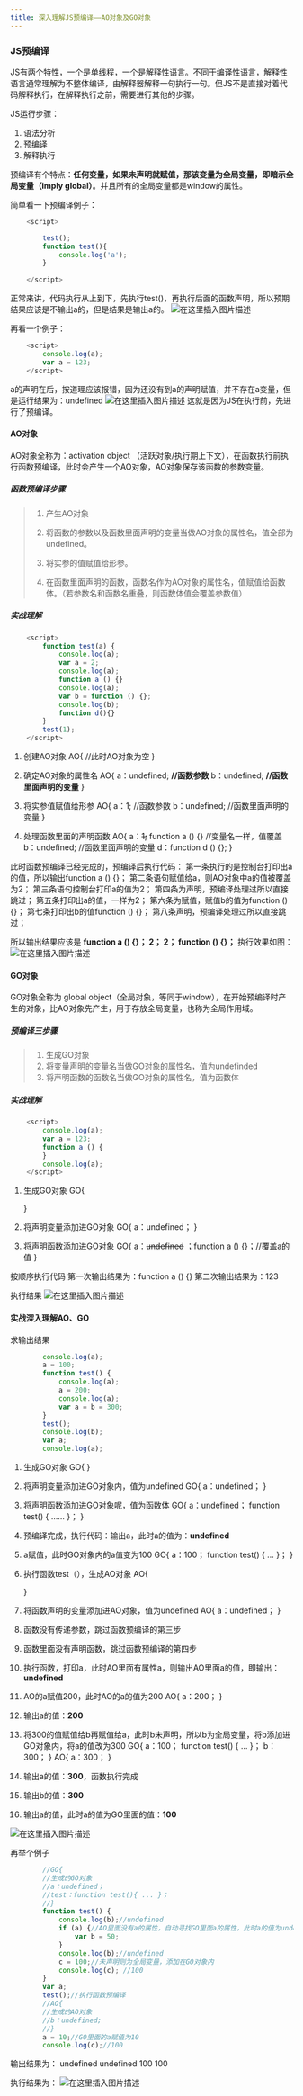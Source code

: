 ```yaml
---
title: 深入理解JS预编译——AO对象及GO对象
---
```

### JS预编译
JS有两个特性，一个是单线程，一个是解释性语言。不同于编译性语言，解释性语言通常理解为不整体编译，由解释器解释一句执行一句。但JS不是直接对着代码解释执行，在解释执行之前，需要进行其他的步骤。

JS运行步骤：

 1. 语法分析
 2. 预编译
 3. 解释执行

预编译有个特点：**任何变量，如果未声明就赋值，那该变量为全局变量，**即**暗示全局变量（imply global）**。并且所有的全局变量都是window的属性。

简单看一下预编译例子：

```javascript
	<script>

        test();
        function test(){
            console.log('a');
        }
        
    </script>
```
正常来讲，代码执行从上到下，先执行test()，再执行后面的函数声明，所以预期结果应该是不输出a的，但是结果是输出a的。
![在这里插入图片描述](https://img-blog.csdnimg.cn/20200512211236943.png?x-oss-process=image/watermark,type_ZmFuZ3poZW5naGVpdGk,shadow_10,text_aHR0cHM6Ly9ibG9nLmNzZG4ubmV0L3dlaXhpbl80NDkwOTY4Mw==,size_16,color_FFFFFF,t_70)

再看一个例子：

```javascript
    <script>
        console.log(a);
        var a = 123;
    </script>
```
a的声明在后，按道理应该报错，因为还没有到a的声明赋值，并不存在a变量，但是运行结果为：undefined
![在这里插入图片描述](https://img-blog.csdnimg.cn/20200512211426264.png)
这就是因为JS在执行前，先进行了预编译。
#### AO对象
AO对象全称为：activation object （活跃对象/执行期上下文），在函数执行前执行函数预编译，此时会产生一个AO对象，AO对象保存该函数的参数变量。

##### 函数预编译步骤

>  1. 产生AO对象
> 
>  2. 将函数的参数以及函数里面声明的变量当做AO对象的属性名，值全部为undefined。
>  3. 将实参的值赋值给形参。
>  4. 在函数里面声明的函数，函数名作为AO对象的属性名，值赋值给函数体。（若参数名和函数名重叠，则函数体值会覆盖参数值）

##### 实战理解

```javascript
    <script>
        function test(a) {
            console.log(a);
            var a = 2;
            console.log(a);
            function a () {}
            console.log(a);
            var b = function () {};
            console.log(b);
            function d(){}
        }
        test(1);
    </script>
```

 1. 创建AO对象
AO{
	//此时AO对象为空
	}

2. 确定AO对象的属性名
AO{
	a：undefined;			**//函数参数**
	b：undefined;		 	**//函数里面声明的变量**
	}

3. 将实参值赋值给形参
AO{
a：1; //函数参数
b：undefined; //函数里面声明的变量
}
4. 处理函数里面的声明函数
AO{
a：~~1;~~  function a () {} //变量名一样，值覆盖
b：undefined; //函数里面声明的变量
d：function d () {};
}

此时函数预编译已经完成的，预编译后执行代码：
第一条执行的是控制台打印出a的值，所以输出function a () {}； 
第二条语句赋值给a，则AO对象中a的值被覆盖为2；
第三条语句控制台打印a的值为2；
第四条为声明，预编译处理过所以直接跳过；
第五条打印出a的值，一样为2；
第六条为赋值，赋值b的值为function () {}；
第七条打印出b的值function () {}；
第八条声明，预编译处理过所以直接跳过；

所以输出结果应该是
**function a () {}；
2；
2；
function () {}；**
执行效果如图：
![在这里插入图片描述](https://img-blog.csdnimg.cn/20200512214510729.png?x-oss-process=image/watermark,type_ZmFuZ3poZW5naGVpdGk,shadow_10,text_aHR0cHM6Ly9ibG9nLmNzZG4ubmV0L3dlaXhpbl80NDkwOTY4Mw==,size_16,color_FFFFFF,t_70)

#### GO对象
GO对象全称为 global object（全局对象，等同于window），在开始预编译时产生的对象，比AO对象先产生，用于存放全局变量，也称为全局作用域。

##### 预编译三步骤

>  1. 生成GO对象
> 2. 将变量声明的变量名当做GO对象的属性名，值为undefinded
> 3. 将声明函数的函数名当做GO对象的属性名，值为函数体

##### 实战理解

```javascript
    <script>
		console.log(a);
        var a = 123;
        function a () {
        }
        console.log(a);     
    </script>
```

 1. 生成GO对象
GO{

	}
 2. 将声明变量添加进GO对象
 GO{
 a：undefined；
 }
3. 将声明函数添加进GO对象
GO{
a：~~undefined~~ ；function a () {}；//覆盖a的值
}

按顺序执行代码
第一次输出结果为：function a () {}
第二次输出结果为：123

执行结果
![在这里插入图片描述](https://img-blog.csdnimg.cn/20200512222713240.png?x-oss-process=image/watermark,type_ZmFuZ3poZW5naGVpdGk,shadow_10,text_aHR0cHM6Ly9ibG9nLmNzZG4ubmV0L3dlaXhpbl80NDkwOTY4Mw==,size_16,color_FFFFFF,t_70)
#### 实战深入理解AO、GO
求输出结果

```javascript
        console.log(a);
        a = 100;
        function test() {
            console.log(a);
            a = 200;
            console.log(a);
            var a = b = 300;
        }   
        test();
        console.log(b);
        var a;
        console.log(a);
```

 1. 生成GO对象
  GO{
  }
  2. 将声明变量添加进GO对象内，值为undefined
GO{
a：undefined；
       }
   
   3. 将声明函数添加进GO对象呢，值为函数体
   GO{
   a：undefined；
   function test() { ...... }；
   }
4. 预编译完成，执行代码：输出a，此时a的值为：**undefined**
5. a赋值，此时GO对象内的a值变为100
GO{
a：100；
function test() { … }；
}
6. 执行函数test（），生成AO对象
AO{

	}
7. 将函数声明的变量添加进AO对象，值为undefined
AO{
a：undefined；
	}
8. 函数没有传递参数，跳过函数预编译的第三步
9. 函数里面没有声明函数，跳过函数预编译的第四步
10. 执行函数，打印a，此时AO里面有属性a，则输出AO里面a的值，即输出： **undefined** 
11. AO的a赋值200，此时AO的a的值为200
AO{
a：200；
}
12. 输出a的值：**200**
13. 将300的值赋值给b再赋值给a，此时b未声明，所以b为全局变量，将b添加进GO对象内，将a的值改为300
GO{
a：100；
function test() { … }；
b：300；
}
AO{
a：300；
}
14. 输出a的值：**300**，函数执行完成
15. 输出b的值：**300**
16. 输出a的值，此时a的值为GO里面的值：**100**

![在这里插入图片描述](https://img-blog.csdnimg.cn/20200512224857183.png?x-oss-process=image/watermark,type_ZmFuZ3poZW5naGVpdGk,shadow_10,text_aHR0cHM6Ly9ibG9nLmNzZG4ubmV0L3dlaXhpbl80NDkwOTY4Mw==,size_16,color_FFFFFF,t_70)

再举个例子

```javascript
		//GO{
		//生成的GO对象
		//a：undefined；
		//test：function test(){ ... }；
		//}
        function test() {
            console.log(b);//undefined
            if (a) {//AO里面没有a的属性，自动寻找GO里面a的属性，此时a的值为undefined，语句不执行
                var b = 50;
            }
            console.log(b);//undefined
            c = 100;//未声明则为全局变量，添加在GO对象内
            console.log(c); //100
        }
        var a;
        test();//执行函数预编译
        //AO{
        //生成的AO对象
		//b：undefined;
		//}
        a = 10;//GO里面的a赋值为10
        console.log(c);//100
```
输出结果为：
undefined
undefined
100
100

执行结果为：
![在这里插入图片描述](https://img-blog.csdnimg.cn/20200512230041294.png?x-oss-process=image/watermark,type_ZmFuZ3poZW5naGVpdGk,shadow_10,text_aHR0cHM6Ly9ibG9nLmNzZG4ubmV0L3dlaXhpbl80NDkwOTY4Mw==,size_16,color_FFFFFF,t_70)